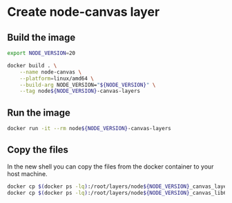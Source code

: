 # Create node-canvas layer

## Build the image

```bash
export NODE_VERSION=20

docker build . \
    --name node-canvas \
    --platform=linux/amd64 \
    --build-arg NODE_VERSION="${NODE_VERSION}" \
    --tag node${NODE_VERSION}-canvas-layers
```

## Run the image

```bash
docker run -it --rm node${NODE_VERSION}-canvas-layers
```

## Copy the files

In the new shell you can copy the files from the docker container to your host machine.

```bash
docker cp $(docker ps -lq):/root/layers/node${NODE_VERSION}_canvas_layer.zip .
docker cp $(docker ps -lq):/root/layers/node${NODE_VERSION}_canvas_lib64_layer.zip .
```
